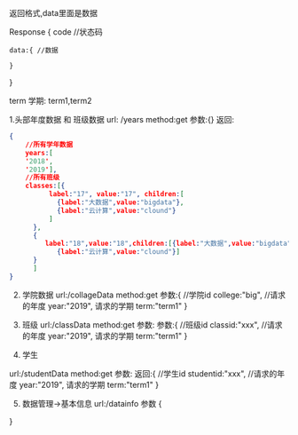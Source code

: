 返回格式,data里面是数据

Response 
{
    code //状态码


    data:{ //数据

    }
}

term 学期:
term1,term2


1.头部年度数据 和 班级数据
url: /years
method:get
参数:{}
返回:
```json
{
    //所有学年数据
    years:[
    '2018',
    '2019'],
    //所有班级
    classes:[{
          label:"17", value:"17", children:[
            {label:"大数据",value:"bigdata"},
            {label:"云计算",value:"clound"}
          ]
      },
      {
         label:"18",value:"18",children:[{label:"大数据",value:"bigdata"},
            {label:"云计算",value:"clound"}]
      }
      ]
}
```

2. 学院数据
url:/collageData
method:get
参数:{
    //学院id
    college:"big",
    //请求的年度
    year:"2019",
    请求的学期
    term:"term1"
}



3. 班级
url:/classData
method:get
参数:
参数:{
    //班级id
    classid:"xxx",
    //请求的年度
    year:"2019",
    请求的学期
    term:"term1"
}


4. 学生

url:/studentData
method:get
参数:
返回:{
    //学生id
    studentid:"xxx",
    //请求的年度
    year:"2019",
    请求的学期
    term:"term1"
}


5. 数据管理->基本信息
url:/datainfo
参数
{
    
}
